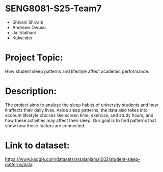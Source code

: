 # SENG8081-S25-Team7
- Shivani Shivani
- Andrews Owusu
- Jai Vadhani
- Kulwinder


# Project Topic:
How student sleep patterns and lifestyle affect academic performance.


# Description:
The project aims to analyze the sleep habits of university students and how it affects their daily lives. 
Aside sleep patterns, the data also takes into account lifestyle choices like screen time, exercise, and study hours, and how these activities may affect their sleep. 
Our goal is to find patterns that show how these factors are connected.

# Link to dataset:
https://www.kaggle.com/datasets/arsalanjamal002/student-sleep-patterns/data
